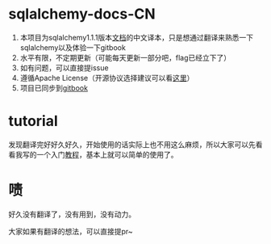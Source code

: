 # sqlalchemy-docs-CN

1. 本项目为sqlalchemy1.1.1版本[文档](http://docs.sqlalchemy.org/en/latest/contents.html)的中文译本，只是想通过翻译来熟悉一下sqlalchemy以及体验一下gitbook
2. 水平有限，不定期更新（可能每天更新一部分吧，flag已经立下了）
3. 如有问题，可以直接提issue
4. 遵循Apache License（开源协议选择建议可以看[这里](http://www.cnblogs.com/wswang/p/5800371.html)）
5. 项目已同步到[gitbook](https://linux-wang.gitbooks.io/sqlalchemy-docs-cn/content/)

# tutorial

发现翻译完好好久好久，开始使用的话实际上也不用这么麻烦，所以大家可以先看看我写的一个入门[教程](http://www.cnblogs.com/wswang/p/5826347.html)，基本上就可以简单的使用了。

# 啧

好久没有翻译了，没有用到，没有动力。

大家如果有翻译的想法，可以直接提pr~

